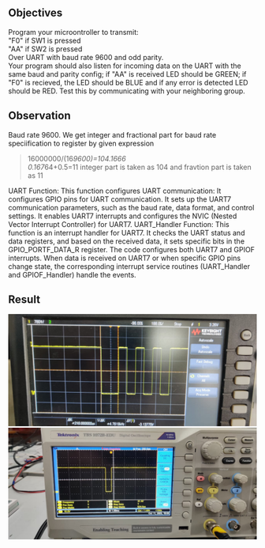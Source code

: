 ## Objectives
Program your microontroller to transmit:<br>
"F0" if SW1 is pressed<br>
"AA" if SW2 is pressed <br>
Over UART with baud rate 9600 and odd parity. <br>
Your program should also listen for incoming data on the UART with the same baud and parity config; if "AA" is received LED should be GREEN; if "F0" is recieved, the LED should be BLUE and if any error is detected LED should be RED. Test this by communicating with your neighboring group.<br>

## Observation
 Baud rate 9600.
 We get integer and fractional part for baud rate speciification to register by  given expression<br>
   > 16000000/(16*9600)=104.1666 <br>
  > 0.167*64+0.5=11
integer part is taken as 104 and fravtion part is taken as 11

UART Function:
This function configures UART communication:
It configures GPIO pins for UART communication.
It sets up the UART7 communication parameters, such as the baud rate, data format, and control settings.
It enables UART7 interrupts and configures the NVIC (Nested Vector Interrupt Controller) for UART7.
UART_Handler Function:
This function is an interrupt handler for UART7. It checks the UART status and data registers, and based on the received data, it sets specific bits in the GPIO_PORTF_DATA_R register. 
The code configures both UART7 and GPIOF interrupts. When data is received on UART7 or when specific GPIO pins change state, the corresponding interrupt service routines (UART_Handler and GPIOF_Handler) handle the events.
## Result
![1](https://github.com/EE23MT024/ESLab2023_ee23mtG03/blob/3dd42cd3d38fb2d859f3eab3f668bed7cae54b8f/Lab_08/1.jpg)
![2](https://github.com/EE23MT024/ESLab2023_ee23mtG03/blob/b51268efcbb4d9c1df78104fa9049df74104e0bd/Lab_08/2.jpg)
